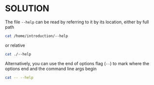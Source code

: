 # SOLUTION

The file `--help` can be read by referring to it by its location, either by full path

```sh
cat /home/introduction/--help
```

or relative

```sh
cat ./--help
```

Alternatively, you can use the end of options flag (`--`) to mark where the options end and the command line args begin

```sh
cat -- --help
```
